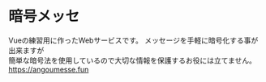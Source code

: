 # 暗号メッセ

Vueの練習用に作ったWebサービスです。  メッセージを手軽に暗号化する事が出来ますが  
簡単な暗号法を使用しているので大切な情報を保護するお役には立てません。
https://angoumesse.fun
